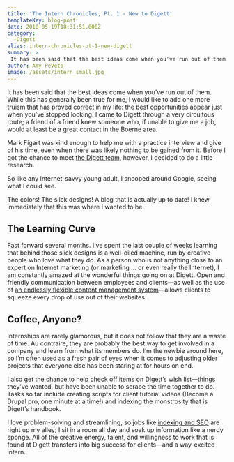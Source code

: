 ```yaml
---
title: 'The Intern Chronicles, Pt. 1 - New to Digett'
templateKey: blog-post
date: 2010-05-19T18:31:51.000Z
category: 
  -Digett
alias: intern-chronicles-pt-1-new-digett
summary: > 
 It has been said that the best ideas come when you’ve run out of them. While this has generally been true for me, I would like to add one more truism that has proved correct in my life: the best opportunities appear just when you’ve stopped looking. I came to Digett through a very circuitous route; a friend of a friend knew someone who, if unable to give me a job, would at least be a great contact in the Boerne area. Mark Figart was kind enough to help me with a practice interview and give of his time, even when there was likely nothing to be gained from it. Before I got the chance to meet the Digett team, however, I decided to do a little research.
author: Amy Peveto
image: /assets/intern_small.jpg
---
```


It has been said that the best ideas come when you’ve run out of them. While this has generally been true for me, I would like to add one more truism that has proved correct in my life: the best opportunities appear just when you’ve stopped looking. I came to Digett through a very circuitous route; a friend of a friend knew someone who, if unable to give me a job, would at least be a great contact in the Boerne area.

Mark Figart was kind enough to help me with a practice interview and give of his time, even when there was likely nothing to be gained from it. Before I got the chance to meet [the Digett team](/about-us/our-firm "the Digett team"), however, I decided to do a little research.

So like any Internet-savvy young adult, I snooped around Google, seeing what I could see.

The colors! The slick designs! A blog that is actually up to date! I knew immediately that this was where I wanted to be.

The Learning Curve
------------------

Fast forward several months. I’ve spent the last couple of weeks learning that behind those slick designs is a well-oiled machine, run by creative people who love what they do. As a person who is not anything close to an expert on Internet marketing (or marketing ... or even really the Internet), I am constantly amazed at the wonderful things going on at Digett. Open and friendly communication between employees and clients—as well as the use of [an endlessly flexible content management system](/2009/01/22/drupal-selling-points)—allows clients to squeeze every drop of use out of their websites.

Coffee, Anyone?
---------------

Internships are rarely glamorous, but it does not follow that they are a waste of time. Au contraire, they are probably the best way to get involved in a company and learn from what its members do. I’m the newbie around here, so I’m often used as a fresh pair of eyes when it comes to adjusting older projects that everyone else has been staring at for hours on end.

I also get the chance to help check off items on Digett’s wish list—things they’ve wanted, but have been unable to scrape the time together to do. Tasks so far include creating scripts for client tutorial videos (Become a Drupal pro, one minute at a time!) and indexing the monstrosity that is Digett’s handbook.

I love problem-solving and streamlining, so jobs like [indexing and SEO](/blogs/tags/SEO) are right up my alley; I sit in a room all day and soak up information like a nerdy sponge. All of the creative energy, talent, and willingness to work that is found at Digett transfers into big success for clients—and a way-excited intern.